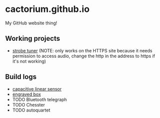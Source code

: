 # cactorium.github.io
My GitHub website thing!

## Working projects
- [strobe tuner](./strobe-tuner/strobe.html) (NOTE: only works on the HTTPS site because it needs permission to access audio, change the http in the address to https if it's not working)

## Build logs
- [capacitive linear sensor](./builds/linear-sensors/linear-sensors.md)
- [engraved box](./builds/long-box/long-box.md)
- TODO Bluetooth telegraph
- TODO Chesster
- TODO autoquartet
